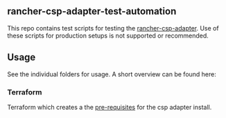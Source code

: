 ## rancher-csp-adapter-test-automation

This repo contains test scripts for testing the [rancher-csp-adapter](https://github.com/rancher/csp-adapter). Use of these scripts for production setups is not supported or recommended.

## Usage

See the individual folders for usage. A short overview can be found here:

### Terraform

Terraform which creates a the [pre-requisites](https://ranchermanager.docs.rancher.com/integrations-in-rancher/cloud-marketplace/aws-cloud-marketplace/adapter-requirements) for the csp adapter install. 
